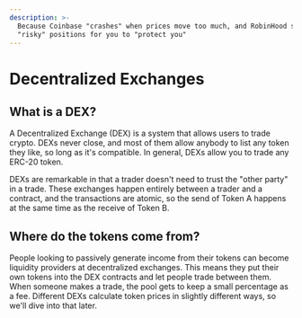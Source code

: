 ```yaml
---
description: >-
  Because Coinbase "crashes" when prices move too much, and RobinHood sells your
  "risky" positions for you to "protect you"
---
```


# Decentralized Exchanges

## What is a DEX?

A Decentralized Exchange \(DEX\) is a system that allows users to trade crypto. DEXs never close, and most of them allow anybody to list any token they like, so long as it's compatible. In general, DEXs allow you to trade any ERC-20 token.

DEXs are remarkable in that a trader doesn't need to trust the "other party" in a trade. These exchanges happen entirely between a trader and a contract, and the transactions are atomic, so the send of Token A happens at the same time as the receive of Token B.

## Where do the tokens come from?

People looking to passively generate income from their tokens can become liquidity providers at decentralized exchanges. This means they put their own tokens into the DEX contracts and let people trade between them. When someone makes a trade, the pool gets to keep a small percentage as a fee. Different DEXs calculate token prices in slightly different ways, so we'll dive into that later.



